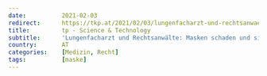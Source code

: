 ```yaml
---
date:          2021-02-03
redirect:      https://tkp.at/2021/02/03/lungenfacharzt-und-rechtsanwaelte-masken-schaden-und-sind-gesetzwidrig/
title:         tp - Science & Technology
subtitle:      'Lungenfacharzt und Rechtsanwälte: Masken schaden und sind gesetzwidrig'
country:       AT
categories:    [Medizin, Recht]
tags:          [maske]
---
```

